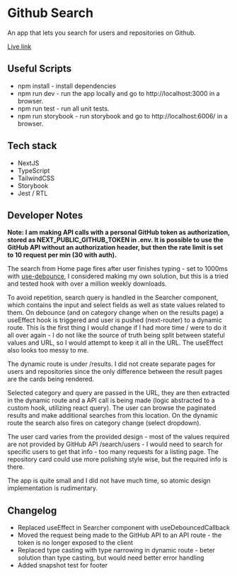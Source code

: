 # Github Search

An app that lets you search for users and repositories on Github.

<a href="https://github-search-topaz.vercel.app/" target="_blank">Live link </a>

## Useful Scripts

- npm install - install dependencies
- npm run dev - run the app locally and go to http://localhost:3000 in a browser.
- npm run test - run all unit tests.
- npm run storybook - run storybook and go to http://localhost:6006/ in a browser.

## Tech stack

- NextJS
- TypeScript
- TailwindCSS
- Storybook
- Jest / RTL

## Developer Notes

<b>Note: I am making API calls with a personal GitHub token as authorization, stored as NEXT_PUBLIC_GITHUB_TOKEN in .env. It is possible to use the GitHub API without an authorization header, but then the rate limit is set to 10 request per min (30 with auth).</b>

The search from Home page fires after user finishes typing - set to 1000ms with <a href="https://www.npmjs.com/package/use-debounce" target="_blank">use-debounce</a>, I considered making my own solution, but this is a tried and tested hook with over a million weekly downloads.

To avoid repetition, search query is handled in the Searcher component, which contains the input and select fields as well as state values related to them. On debounce (and on category change when on the results page) a useEffect hook is triggered and user is pushed (next-router) to a dynamic route. This is the first thing I would change if I had more time / were to do it all over again - I do not like the source of truth being split between stateful values and URL, so I would attempt to keep it all in the URL. The useEffect also looks too messy to me.

The dynamic route is under /results. I did not create separate pages for users and repositories since the only difference between the result pages are the cards being rendered.

Selected category and query are passed in the URL, they are then extracted in the dynamic route and a API call is being made (logic abstracted to a custom hook, utilizing react query).
The user can browse the paginated results and make additional searches from this location. On the dynamic route the search also fires on category change (select dropdown).

The user card varies from the provided design - most of the values required are not provided by GitHub API /search/users - I would need to search for specific users to get that info - too many requests for a listing page.
The repository card could use more polishing style wise, but the required info is there.

The app is quite small and I did not have much time, so atomic design implementation is rudimentary.

## Changelog

- Replaced useEffect in Searcher component with useDebouncedCallback
- Moved the request being made to the GitHub API to an API route - the token is no longer exposed to the client
- Replaced type casting with type narrowing in dynamic route - beter solution than type casting, but would need better error handling
- Added snapshot test for footer
